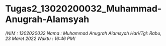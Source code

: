 # Tugas2_13020200032_Muhammad-Anugrah-Alamsyah
/*NIM   : 1302020032 Nama    : Muhammad Anugrah Alamsyah Hari/Tgl: Rabu, 23 Maret 2022 Waktu   : 16:46 PM*/
